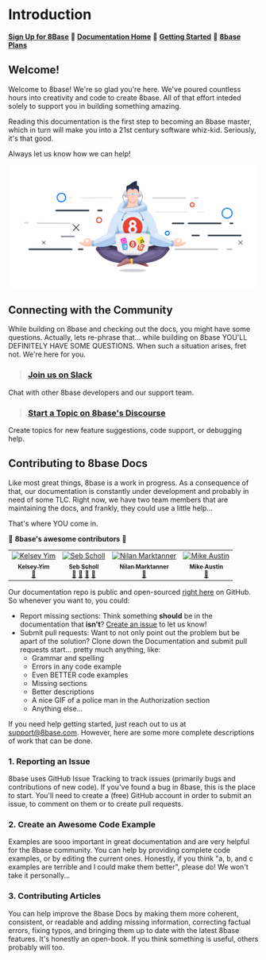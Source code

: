 # Introduction

[**Sign Up for 8Base**](https://app.8base.com)	🤘	[**Documentation Home**](https://docs.8base.com)	📑	[**Getting Started**](https://docs.8base.com/getting-started/quick-start)	🚀	[**8base Plans**](https://www.8base.com/pricing)

## Welcome!

Welcome to 8base! We're so glad you're here. We've poured countless hours into creativity and code to create 8base. All of that effort inteded solely to support you in building something amazing.

Reading this documentation is the first step to becoming an 8base master, which in turn will make you into a 21st century software whiz-kid. Seriously, it's that good.

Always let us know how we can help!

![Zen Master](.gitbook/assets/zen-developer.png)

## Connecting with the Community

While building on 8base and checking out the docs, you might have some questions. Actually, lets re-phrase that... while building on 8base YOU'LL DEFINITELY HAVE SOME QUESTIONS. When such a situation arises, fret not. We're here for you.

> ### [Join us on Slack](https://slack.8base.com/)  
  Chat with other 8base developers and our support team.  
  
> ### [Start a Topic on 8base's Discourse](https://community.8base.com)  
  Create topics for new feature suggestions, code support, or debugging help.  
  

## Contributing to 8base Docs
Like most great things, 8base is a work in progress. As a consequence of that, our documentation is constantly under development and probably in need of some TLC. Right now, we have two team members that are maintaining the docs, and frankly, they could use a little help...

That's where YOU come in. 

🎉 **8base's awesome contributors** 🎉
<!-- ALL-CONTRIBUTORS-LIST:START -->
<!-- prettier-ignore-start -->
<!-- markdownlint-disable -->
<table>
  <tr>
    <td align="center"><a href="https://github.com/kelseyyim"><img src="https://avatars3.githubusercontent.com/u/32113193?v=4" width="100px;" alt="Kelsey Yim"/><br /><sub><b>Kelsey Yim</b></sub></a><br /><a href="https://github.com/8base/Documentation/commits?author=kelseyyim" title="Documentation">📖</a></td>
    <td align="center"><a href="https://github.com/sebscholl"><img src="https://avatars3.githubusercontent.com/u/13649537?v=4" width="100px;" alt="Seb Scholl"/><br /><sub><b>Seb Scholl</b></sub></a><br /><a href="https://github.com/8base/Documentation/commits?author=sebscholl" title="Documentation">📖</a> <a href="[🎱]("8base")," title="8base">🎱</a> <a href="https://github.com/8base/Documentation/issues?q=author%3Asebscholl" title="Bug reports">🐛</a> <a href="#ideas-sebscholl" title="Ideas, Planning, & Feedback">🤔</a></td>
    <td align="center"><a href="https://twitter.com/_marktani"><img src="https://avatars1.githubusercontent.com/u/1780597?v=4" width="100px;" alt="Nilan Marktanner"/><br /><sub><b>Nilan Marktanner</b></sub></a><br /><a href="https://github.com/8base/Documentation/commits?author=marktani" title="Documentation">📖</a></td>
    <td align="center"><a href="https://github.com/mikeaustin"><img src="https://avatars1.githubusercontent.com/u/343144?v=4" width="100px;" alt="Mike Austin"/><br /><sub><b>Mike Austin</b></sub></a><br /><a href="https://github.com/8base/Documentation/commits?author=mikeaustin" title="Documentation">📖</a></td>
  </tr>
</table>

<!-- markdownlint-enable -->
<!-- prettier-ignore-end -->
<!-- ALL-CONTRIBUTORS-LIST:END -->

Our documentation repo is public and open-sourced [right here](https://github.com/8base/documentation) on GitHub. So whenever you want to, you could:

* Report missing sections: Think something **should** be in the documentation that **isn't**? [Create an issue](https://github.com/8base/documentation/issues) to let us know!
* Submit pull requests: Want to not only point out the problem but be apart of the solution? Clone down the Documentation and submit pull requests start... pretty much anything, like:
	* Grammar and spelling
	* Errors in any code example
	* Even BETTER code examples
	* Missing sections
	* Better descriptions
	* A nice GIF of a police man in the Authorization section
	* Anything else...

If you need help getting started, just reach out to us at [support@8base.com](mailto:support@8base.com). However, here are some more complete descriptions of work that can be done.

### 1. Reporting an Issue
8base uses GitHub Issue Tracking to track issues (primarily bugs and contributions of new code). If you've found a bug in 8base, this is the place to start. You'll need to create a (free) GitHub account in order to submit an issue, to comment on them or to create pull requests.

### 2. Create an Awesome Code Example
Examples are sooo important in great documentation and are very helpful for the 8base community. You can help by providing complete code examples, or by editing the current ones. Honestly, if you think "a, b, and c examples are terrible and I could make them better", please do! We won't take it personally...

### 3. Contributing Articles
You can help improve the 8base Docs by making them more coherent, consistent, or readable and adding missing information, correcting factual errors, fixing typos, and bringing them up to date with the latest 8base features. It's honestly an open-book. If you think something is useful, others probably will too.